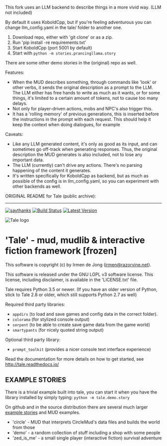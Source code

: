 This fork uses an LLM backend to describe things in a more vivid way. (LLM not included)

By default it uses KoboldCpp, but if you're feeling adventurous you can change llm_config.yaml in the tale/ folder to another one. 

1. Download repo, either with 'git clone' or as a zip.
2. Run 'pip install -re requirements.txt'
3. Start KoboldCpp (port 5001 by default)
4. Start with ``python -m stories.prancingllama.story``

There are some other demo stories in the (original) repo as well.

Features:
* When the MUD describes something, through commands like 'look' or other verbs, it sends the original description as a prompt to the LLM. The LLM either has free hands to write as much as it wants, or for some things, it's limited to a certain amount of tokens, not to cause too many delays.
* Not only for player-driven actions, mobs and NPC's also trigger this.
* It has a 'rolling memory' of previous generations, this is inserted before the instructions in the prompt with each request. This should help it keep the context when doing dialogues, for example

Caveats:
* Like any LLM generated content, it's only as good as its input, and can sometimes go off-track when generating responses. Thus, the original description the MUD generates is also included, not to lose any important data.
* The LLM (currently) can't drive any actions. There's no parsing happening of the content it generates.
* It's written specifically for KoboldCpp as backend, but as much as possible of the config is in llm_config.yaml, so you can experiment with other backends as well.









ORIGINAL README for Tale (public archive):




----------------------



[![saythanks](https://img.shields.io/badge/say-thanks-ff69b4.svg)](https://saythanks.io/to/irmen)
[![Build Status](https://travis-ci.org/irmen/Tale.svg?branch=master)](https://travis-ci.org/irmen/Tale)
[![Latest Version](https://img.shields.io/pypi/v/tale.svg)](https://pypi.python.org/pypi/tale/)

![Tale logo](docs/source/_static/tale-large.png)

'Tale' - mud, mudlib & interactive fiction framework [frozen]
=============================================================

This software is copyright (c) by Irmen de Jong (irmen@razorvine.net).

This software is released under the GNU LGPL v3 software license.
This license, including disclaimer, is available in the 'LICENSE.txt' file.



Tale requires Python 3.5 or newer.
(If you have an older version of Python, stick to Tale 2.8 or older, which still supports Python 2.7 as well)

Required third party libraries:
- ``appdirs`` (to load and save games and config data in the correct folder).
- ``colorama`` (for stylized console output)
- ``serpent`` (to be able to create save game data from the game world)
- ``smartypants`` (for nicely quoted string output)
 
Optional third party library:
- ``prompt_toolkit``  (provides a nicer console text interface experience)

Read the documentation for more details on how to get started, see http://tale.readthedocs.io/

EXAMPLE STORIES
---------------

There is a trivial example built into tale, you can start it when you have the library installed
by simply typing:  ``python -m tale.demo.story``
 
On github and in the source distribution there are several much larger [example stories](stories/) and MUD examples.
* 'circle' - MUD that interprets CircleMud's data files and builds the world from those
* 'demo' - a random collection of stuff including a shop with some people
* 'zed_is_me' - a small single player (interactive fiction) survival adventure
